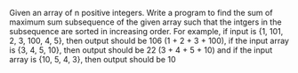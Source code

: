 Given an array of n positive integers. 
Write a program to find the sum of maximum sum subsequence of the given array such that the intgers in the subsequence
are sorted in increasing order.
For example, if input is {1, 101, 2, 3, 100, 4, 5}, then output should be 106 (1 + 2 + 3 + 100),
if the input array is {3, 4, 5, 10}, then output should be 22 (3 + 4 + 5 + 10) and if the input array is {10, 5, 4, 3},
then output should be 10
